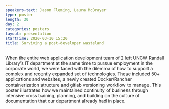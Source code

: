 ```yaml
---
speakers-text: Jason Fleming, Laura McBrayer
type: poster
length: 30
day: 2
categories: posters
layout: presentation
startTime: 2020-03-10 15:20
title: Surviving a post-developer wasteland
---
```

When the entire web application development team of 2 left UNCW Randall Library’s IT department at the same time to pursue employment in the corporate world, we were faced with the dilemma of how to support a complex and recently expanded set of technologies. These included 50+ applications and websites, a newly created Docker/Rancher containerization structure and gitlab versioning workflow to manage. This poster illustrates how we maintained continuity of business through intensive cross training, planning, and building on the culture of documentation that our department already had in place.